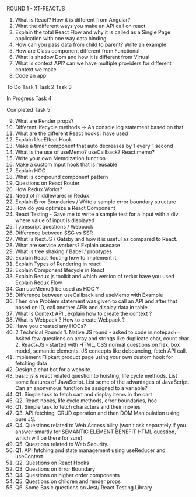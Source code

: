 ROUND 1 - XT-REACTJS

1. What is React? How it is different from Angular?
2. What the different ways you make an API call on react
3. Explain the total React Flow and why it is called as a Single Page application with one way data binding.
4. How can you pass data from child to parent? Write an example
5. How are Class component different from Functional
6. What is shadow Dom and how it is different from Virtual
7. What is context API? can we have multiple providers for different context we make
8. Code an app

To Do
Task 1
Task 2
Task 3

In Progress
Task 4

Completed
Task 5

9. What are Render props?
10. Different lifecycle methods -> An console.log statement based on that
11. What are the different React hooks i have used
12. Explain UseEffect Hook
13. Make a timer component that auto decreases by 1 every 1 second
14. What is the use of useMemo? useCallback? React.memo?
15. Write your own Memoization function
16. Make a custom Input hook that is reusable
17. Explain HOC
18. What is compound component pattern
19. Questions on React Router
20. How Redux Works?
21. Need of middlewares in Redux
22. Explain Error Boundaries / Write a sample error boundary structure
23. How do you optimize a React Component
24. React Testing - Gave me to write a sample test for a input with a div where value of input is displayed
25. Typescript questions / Webpack
26. Difference between SSG vs SSR
27. What is NextJS / Gatsby and how it is useful as compared to React.
28. What are service workers? Explain usecase
29. What is tree shaking / Babel / proptypes
30. Explain React Routing how to implement it
31. Explain Types of Rendering in react
32. Explain Component lifecycle in React
33. Explain Redux js toolkit and which version of redux have you used Explain Redux Flow
34. Can useMemo() be used as HOC ?
35. Difference between useCallback and useMemo with Example
36. Then one Problem statement was given to call an API and after that based on ID, call another APIs and display data in table
37. What is Context API , explain how to create the context ?
38. What is Webpack ? How to create Webpack ?
39. Have you created any HOCs?
40. 2 Technical Rounds 1. Native JS round - asked to code in notepad++. Asked few questions on array and strings like duplicate char, count char. 2. React+JS - started with HTML, CSS normal questions on flex, box model, semantic elements. JS concepts like debouncing, fetch API call.
41. Implement Flipkart product page using your own custom hook for fetching data
42. Design a chat bot for a website.
43. basic js & react related question to hoisting, life cycle methods. List some features of JavaScript. List some of the advantages of JavaScript. Can an anonymous function be assigned to a variable?
44. Q1. Simple task to fetch cart and display items in the cart
45. Q2. React hooks, life cycle methods, error boundaries, hoc
46. Q1. Simple task to fetch characters and their movies
47. Q3. API fetching, CRUD operation and then DOM Manipulation using pure JS.
48. Q4. Questions related to Web Accessibility (won't ask separately if you answer smartly for SEMANTIC ELEMENT BENEFIT HTML question, which will be there for sure)
49. Q5. Questions related to Web Security.
50. Q1. API fetching and state management using useReducer and useContext
51. Q2. Questions on React Hooks
52. Q3. Questions on Error Boundary
53. Q4. Questions on higher order components
54. Q5. Questions on children and render props
55. Q6. Some Basic questions on Jest/ React Testing Library

